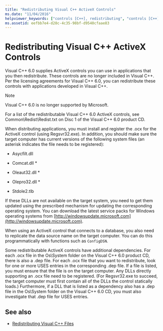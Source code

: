 ```yaml
---
title: "Redistributing Visual C++ ActiveX Controls"
ms.date: "11/04/2016"
helpviewer_keywords: ["controls [C++], redistributing", "controls [C++], distributing"]
ms.assetid: eefbb7e4-d28c-4c35-98bf-d9540cfaae83
---
```

# Redistributing Visual C++ ActiveX Controls

Visual C++ 6.0 supplies ActiveX controls you can use in applications that you then redistribute. These controls are no longer included in Visual C++. Per the licensing agreements for Visual C++ 6.0, you can redistribute these controls with applications developed in Visual C++.

> [!NOTE]
>  Visual C++ 6.0 is no longer supported by Microsoft.

For a list of the redistributable Visual C++ 6.0 ActiveX controls, see Common\Redist\Redist.txt on Disc 1 of the Visual C++ 6.0 product CD.

When distributing applications, you must install and register the .ocx for the ActiveX control (using Regsvr32.exe). In addition, you should make sure the target computer has current versions of the following system files (an asterisk indicates the file needs to be registered):

- Asycfilt.dll

- Comcat.dll \*

- Oleaut32.dll \*

- Olepro32.dll \*

- Stdole2.tlb

If these DLLs are not available on the target system, you need to get them updated using the prescribed mechanism for updating the corresponding operating system. You can download the latest service packs for Windows operating systems from [http://windowsupdate.microsoft.com](http://windowsupdate.microsoft.com).

When using an ActiveX control that connects to a database, you also need to replicate the data source name on the target computer. You can do this programmatically with functions such as `ConfigDSN`.

Some redistributable ActiveX controls have additional dependencies. For each .ocx file in the Os\System folder on the Visual C++ 6.0 product CD, there is also a .dep file. For each .ocx file that you want to redistribute, look for one or more USES entries in the corresponding .dep file. If a file is listed, you must ensure that the file is on the target computer. Any DLLs directly supporting an .ocx file need to be registered. (For Regsvr32.exe to succeed, the target computer must first contain all of the DLLs the control statically loads.) Furthermore, if a DLL that is listed as a dependency also has a .dep file in the Os\System folder on the Visual C++ 6.0 CD, you must also investigate that .dep file for USES entries.

## See also

- [Redistributing Visual C++ Files](../ide/redistributing-visual-cpp-files.md)
